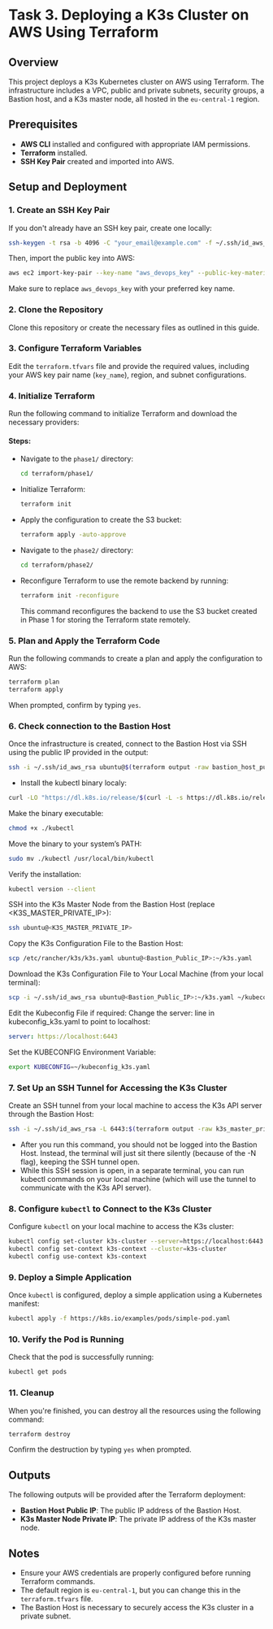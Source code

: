 # Task 3. Deploying a K3s Cluster on AWS Using Terraform


## Overview
This project deploys a K3s Kubernetes cluster on AWS using Terraform. The infrastructure includes a VPC, public and private subnets, security groups, a Bastion host, and a K3s master node, all hosted in the `eu-central-1` region.

## Prerequisites

- **AWS CLI** installed and configured with appropriate IAM permissions.
- **Terraform** installed.
- **SSH Key Pair** created and imported into AWS.

## Setup and Deployment

### 1. Create an SSH Key Pair

If you don't already have an SSH key pair, create one locally:

```bash
ssh-keygen -t rsa -b 4096 -C "your_email@example.com" -f ~/.ssh/id_aws_rsa
```

Then, import the public key into AWS:

```bash
aws ec2 import-key-pair --key-name "aws_devops_key" --public-key-material fileb://~/.ssh/id_aws_rsa.pub
```

Make sure to replace `aws_devops_key` with your preferred key name.

### 2. Clone the Repository

Clone this repository or create the necessary files as outlined in this guide.

### 3. Configure Terraform Variables

Edit the `terraform.tfvars` file and provide the required values, including your AWS key pair name (`key_name`), region, and subnet configurations.

### 4. Initialize Terraform

Run the following command to initialize Terraform and download the necessary providers:

#### Steps:
- Navigate to the `phase1/` directory:

  ```bash
  cd terraform/phase1/
  ```

- Initialize Terraform:

  ```bash
  terraform init
  ```

- Apply the configuration to create the S3 bucket:

  ```bash
  terraform apply -auto-approve
  ```
- Navigate to the `phase2/` directory:

  ```bash
  cd terraform/phase2/
  ```

- Reconfigure Terraform to use the remote backend by running:

  ```bash
  terraform init -reconfigure
  ```

  This command reconfigures the backend to use the S3 bucket created in Phase 1 for storing the Terraform state remotely.

### 5. Plan and Apply the Terraform Code

Run the following commands to create a plan and apply the configuration to AWS:

```bash
terraform plan
terraform apply
```

When prompted, confirm by typing `yes`.

### 6. Check connection to the Bastion Host

Once the infrastructure is created, connect to the Bastion Host via SSH using the public IP provided in the output:

```bash
ssh -i ~/.ssh/id_aws_rsa ubuntu@$(terraform output -raw bastion_host_public_ip)
```

- Install the kubectl binary localy:

```bash
curl -LO "https://dl.k8s.io/release/$(curl -L -s https://dl.k8s.io/release/stable.txt)/bin/linux/amd64/kubectl"
```

Make the binary executable:
```bash
chmod +x ./kubectl
```

Move the binary to your system’s PATH:
```bash
sudo mv ./kubectl /usr/local/bin/kubectl
```

Verify the installation:
```bash
kubectl version --client
```
SSH into the K3s Master Node from the Bastion Host (replace <K3S_MASTER_PRIVATE_IP>):
```bash
ssh ubuntu@<K3S_MASTER_PRIVATE_IP>
```
Copy the K3s Configuration File to the Bastion Host:
```bash
scp /etc/rancher/k3s/k3s.yaml ubuntu@<Bastion_Public_IP>:~/k3s.yaml
```

Download the K3s Configuration File to Your Local Machine (from your local terminal):
```bash
scp -i ~/.ssh/id_aws_rsa ubuntu@<Bastion_Public_IP>:~/k3s.yaml ~/kubeconfig_k3s.yaml
```

Edit the Kubeconfig File if required:
Change the server: line in kubeconfig_k3s.yaml to point to localhost:
```yaml
server: https://localhost:6443
```
Set the KUBECONFIG Environment Variable:
```bash
export KUBECONFIG=~/kubeconfig_k3s.yaml
```

### 7. Set Up an SSH Tunnel for Accessing the K3s Cluster

Create an SSH tunnel from your local machine to access the K3s API server through the Bastion Host:

```bash
ssh -i ~/.ssh/id_aws_rsa -L 6443:$(terraform output -raw k3s_master_private_ip):6443 ubuntu@$(terraform output -raw bastion_host_public_ip) -N
```
- After you run this command, you should not be logged into the Bastion Host. Instead, the terminal will just sit there silently (because of the -N flag), keeping the SSH tunnel open.
- While this SSH session is open, in a separate terminal, you can run kubectl commands on your local machine (which will use the tunnel to communicate with the K3s API server).

### 8. Configure `kubectl` to Connect to the K3s Cluster

Configure `kubectl` on your local machine to access the K3s cluster:

```bash
kubectl config set-cluster k3s-cluster --server=https://localhost:6443 --insecure-skip-tls-verify=true
kubectl config set-context k3s-context --cluster=k3s-cluster
kubectl config use-context k3s-context
```

### 9. Deploy a Simple Application

Once `kubectl` is configured, deploy a simple application using a Kubernetes manifest:

```bash
kubectl apply -f https://k8s.io/examples/pods/simple-pod.yaml
```

### 10. Verify the Pod is Running

Check that the pod is successfully running:

```bash
kubectl get pods
```

### 11. Cleanup

When you're finished, you can destroy all the resources using the following command:

```bash
terraform destroy
```

Confirm the destruction by typing `yes` when prompted.

## Outputs

The following outputs will be provided after the Terraform deployment:

- **Bastion Host Public IP**: The public IP address of the Bastion Host.
- **K3s Master Node Private IP**: The private IP address of the K3s master node.

## Notes

- Ensure your AWS credentials are properly configured before running Terraform commands.
- The default region is `eu-central-1`, but you can change this in the `terraform.tfvars` file.
- The Bastion Host is necessary to securely access the K3s cluster in a private subnet.
